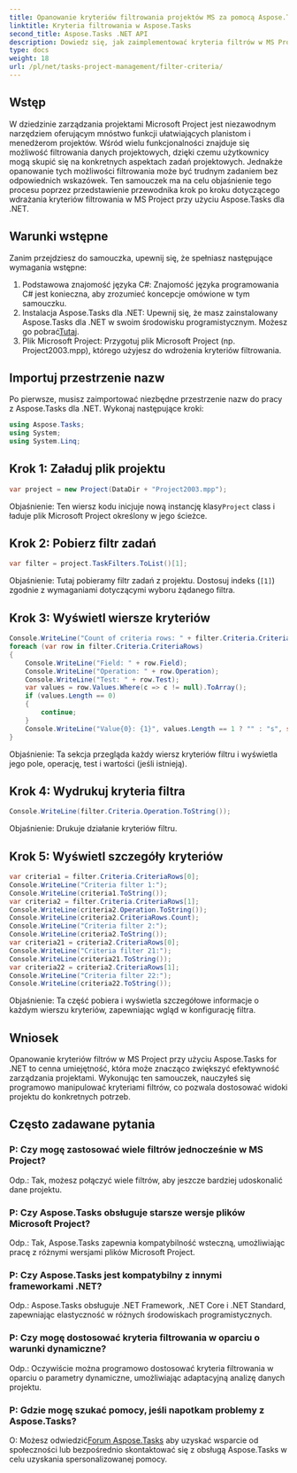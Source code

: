 ```yaml
---
title: Opanowanie kryteriów filtrowania projektów MS za pomocą Aspose.Tasks
linktitle: Kryteria filtrowania w Aspose.Tasks
second_title: Aspose.Tasks .NET API
description: Dowiedz się, jak zaimplementować kryteria filtrów w MS Project przy użyciu Aspose.Tasks dla .NET. Zwiększ efektywność zarządzania projektami dzięki ukierunkowanej analizie danych.
type: docs
weight: 18
url: /pl/net/tasks-project-management/filter-criteria/
---
```

## Wstęp
W dziedzinie zarządzania projektami Microsoft Project jest niezawodnym narzędziem oferującym mnóstwo funkcji ułatwiających planistom i menedżerom projektów. Wśród wielu funkcjonalności znajduje się możliwość filtrowania danych projektowych, dzięki czemu użytkownicy mogą skupić się na konkretnych aspektach zadań projektowych. Jednakże opanowanie tych możliwości filtrowania może być trudnym zadaniem bez odpowiednich wskazówek. Ten samouczek ma na celu objaśnienie tego procesu poprzez przedstawienie przewodnika krok po kroku dotyczącego wdrażania kryteriów filtrowania w MS Project przy użyciu Aspose.Tasks dla .NET.
## Warunki wstępne
Zanim przejdziesz do samouczka, upewnij się, że spełniasz następujące wymagania wstępne:
1. Podstawowa znajomość języka C#: Znajomość języka programowania C# jest konieczna, aby zrozumieć koncepcje omówione w tym samouczku.
2.  Instalacja Aspose.Tasks dla .NET: Upewnij się, że masz zainstalowany Aspose.Tasks dla .NET w swoim środowisku programistycznym. Możesz go pobrać[Tutaj](https://releases.aspose.com/tasks/net/).
3. Plik Microsoft Project: Przygotuj plik Microsoft Project (np. Project2003.mpp), którego użyjesz do wdrożenia kryteriów filtrowania.

## Importuj przestrzenie nazw
Po pierwsze, musisz zaimportować niezbędne przestrzenie nazw do pracy z Aspose.Tasks dla .NET. Wykonaj następujące kroki:

```csharp
using Aspose.Tasks;
using System;
using System.Linq;

```

## Krok 1: Załaduj plik projektu
```csharp
var project = new Project(DataDir + "Project2003.mpp");
```
 Objaśnienie: Ten wiersz kodu inicjuje nową instancję klasy`Project` class i ładuje plik Microsoft Project określony w jego ścieżce.
## Krok 2: Pobierz filtr zadań
```csharp
var filter = project.TaskFilters.ToList()[1];
```
Objaśnienie: Tutaj pobieramy filtr zadań z projektu. Dostosuj indeks (`[1]`) zgodnie z wymaganiami dotyczącymi wyboru żądanego filtra.
## Krok 3: Wyświetl wiersze kryteriów
```csharp
Console.WriteLine("Count of criteria rows: " + filter.Criteria.CriteriaRows.Count);
foreach (var row in filter.Criteria.CriteriaRows)
{
    Console.WriteLine("Field: " + row.Field);
    Console.WriteLine("Operation: " + row.Operation);
    Console.WriteLine("Test: " + row.Test);
    var values = row.Values.Where(c => c != null).ToArray();
    if (values.Length == 0)
    {
        continue;
    }
    Console.WriteLine("Value{0}: {1}", values.Length == 1 ? "" : "s", string.Join(", ", values));
}
```
Objaśnienie: Ta sekcja przegląda każdy wiersz kryteriów filtru i wyświetla jego pole, operację, test i wartości (jeśli istnieją).
## Krok 4: Wydrukuj kryteria filtra
```csharp
Console.WriteLine(filter.Criteria.Operation.ToString());
```
Objaśnienie: Drukuje działanie kryteriów filtru.
## Krok 5: Wyświetl szczegóły kryteriów
```csharp
var criteria1 = filter.Criteria.CriteriaRows[0];
Console.WriteLine("Criteria filter 1:");
Console.WriteLine(criteria1.ToString());
var criteria2 = filter.Criteria.CriteriaRows[1];
Console.WriteLine(criteria2.Operation.ToString());
Console.WriteLine(criteria2.CriteriaRows.Count);
Console.WriteLine("Criteria filter 2:");
Console.WriteLine(criteria2.ToString());
var criteria21 = criteria2.CriteriaRows[0];
Console.WriteLine("Criteria filter 21:");
Console.WriteLine(criteria21.ToString());
var criteria22 = criteria2.CriteriaRows[1];
Console.WriteLine("Criteria filter 22:");
Console.WriteLine(criteria22.ToString());
```
Objaśnienie: Ta część pobiera i wyświetla szczegółowe informacje o każdym wierszu kryteriów, zapewniając wgląd w konfigurację filtra.

## Wniosek
Opanowanie kryteriów filtrów w MS Project przy użyciu Aspose.Tasks for .NET to cenna umiejętność, która może znacząco zwiększyć efektywność zarządzania projektami. Wykonując ten samouczek, nauczyłeś się programowo manipulować kryteriami filtrów, co pozwala dostosować widoki projektu do konkretnych potrzeb.
## Często zadawane pytania
### P: Czy mogę zastosować wiele filtrów jednocześnie w MS Project?
Odp.: Tak, możesz połączyć wiele filtrów, aby jeszcze bardziej udoskonalić dane projektu.
### P: Czy Aspose.Tasks obsługuje starsze wersje plików Microsoft Project?
Odp.: Tak, Aspose.Tasks zapewnia kompatybilność wsteczną, umożliwiając pracę z różnymi wersjami plików Microsoft Project.
### P: Czy Aspose.Tasks jest kompatybilny z innymi frameworkami .NET?
Odp.: Aspose.Tasks obsługuje .NET Framework, .NET Core i .NET Standard, zapewniając elastyczność w różnych środowiskach programistycznych.
### P: Czy mogę dostosować kryteria filtrowania w oparciu o warunki dynamiczne?
Odp.: Oczywiście można programowo dostosować kryteria filtrowania w oparciu o parametry dynamiczne, umożliwiając adaptacyjną analizę danych projektu.
### P: Gdzie mogę szukać pomocy, jeśli napotkam problemy z Aspose.Tasks?
 O: Możesz odwiedzić[Forum Aspose.Tasks](https://forum.aspose.com/c/tasks/15) aby uzyskać wsparcie od społeczności lub bezpośrednio skontaktować się z obsługą Aspose.Tasks w celu uzyskania spersonalizowanej pomocy.